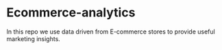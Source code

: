 # Ecommerce-analytics
In this repo we use data driven from E-commerce stores to provide useful marketing insights.

